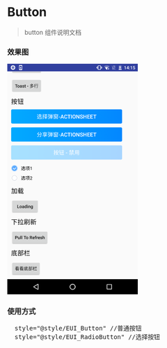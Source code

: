 # Button

> button 组件说明文档

### 效果图
 <img src="./button/Screenshot_20181018-141536.png" width="300" height="530">

### 使用方式
<pre>
  style="@style/EUI_Button" //普通按钮
  style="@style/EUI_RadioButton" //选择按钮
</pre>